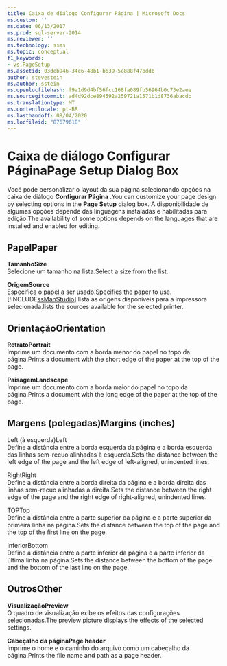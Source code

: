 ```yaml
---
title: Caixa de diálogo Configurar Página | Microsoft Docs
ms.custom: ''
ms.date: 06/13/2017
ms.prod: sql-server-2014
ms.reviewer: ''
ms.technology: ssms
ms.topic: conceptual
f1_keywords:
- vs.PageSetup
ms.assetid: 03deb946-34c6-48b1-b639-5e888f47bddb
author: stevestein
ms.author: sstein
ms.openlocfilehash: f9a1d9d4bf56fcc168fa089fb56964b0c73e2aee
ms.sourcegitcommit: ad4d92dce894592a259721a1571b1d8736abacdb
ms.translationtype: MT
ms.contentlocale: pt-BR
ms.lasthandoff: 08/04/2020
ms.locfileid: "87679618"
---
```

# <a name="page-setup-dialog-box"></a><span data-ttu-id="8d06e-102">Caixa de diálogo Configurar Página</span><span class="sxs-lookup"><span data-stu-id="8d06e-102">Page Setup Dialog Box</span></span>
  <span data-ttu-id="8d06e-103">Você pode personalizar o layout da sua página selecionando opções na caixa de diálogo **Configurar Página** .</span><span class="sxs-lookup"><span data-stu-id="8d06e-103">You can customize your page design by selecting options in the **Page Setup** dialog box.</span></span> <span data-ttu-id="8d06e-104">A disponibilidade de algumas opções depende das linguagens instaladas e habilitadas para edição.</span><span class="sxs-lookup"><span data-stu-id="8d06e-104">The availability of some options depends on the languages that are installed and enabled for editing.</span></span>  
  
## <a name="paper"></a><span data-ttu-id="8d06e-105">Papel</span><span class="sxs-lookup"><span data-stu-id="8d06e-105">Paper</span></span>  
 <span data-ttu-id="8d06e-106">**Tamanho**</span><span class="sxs-lookup"><span data-stu-id="8d06e-106">**Size**</span></span>  
 <span data-ttu-id="8d06e-107">Selecione um tamanho na lista.</span><span class="sxs-lookup"><span data-stu-id="8d06e-107">Select a size from the list.</span></span>  
  
 <span data-ttu-id="8d06e-108">**Origem**</span><span class="sxs-lookup"><span data-stu-id="8d06e-108">**Source**</span></span>  
 <span data-ttu-id="8d06e-109">Especifica o papel a ser usado.</span><span class="sxs-lookup"><span data-stu-id="8d06e-109">Specifies the paper to use.</span></span> [!INCLUDE[ssManStudio](../../includes/ssmanstudio-md.md)] <span data-ttu-id="8d06e-110">lista as origens disponíveis para a impressora selecionada.</span><span class="sxs-lookup"><span data-stu-id="8d06e-110">lists the sources available for the selected printer.</span></span>  
  
## <a name="orientation"></a><span data-ttu-id="8d06e-111">Orientação</span><span class="sxs-lookup"><span data-stu-id="8d06e-111">Orientation</span></span>  
 <span data-ttu-id="8d06e-112">**Retrato**</span><span class="sxs-lookup"><span data-stu-id="8d06e-112">**Portrait**</span></span>  
 <span data-ttu-id="8d06e-113">Imprime um documento com a borda menor do papel no topo da página.</span><span class="sxs-lookup"><span data-stu-id="8d06e-113">Prints a document with the short edge of the paper at the top of the page.</span></span>  
  
 <span data-ttu-id="8d06e-114">**Paisagem**</span><span class="sxs-lookup"><span data-stu-id="8d06e-114">**Landscape**</span></span>  
 <span data-ttu-id="8d06e-115">Imprime um documento com a borda maior do papel no topo da página.</span><span class="sxs-lookup"><span data-stu-id="8d06e-115">Prints a document with the long edge of the paper at the top of the page.</span></span>  
  
## <a name="margins-inches"></a><span data-ttu-id="8d06e-116">Margens (polegadas)</span><span class="sxs-lookup"><span data-stu-id="8d06e-116">Margins (inches)</span></span>  
 <span data-ttu-id="8d06e-117">Left (à esquerda)</span><span class="sxs-lookup"><span data-stu-id="8d06e-117">Left</span></span>  
 <span data-ttu-id="8d06e-118">Define a distância entre a borda esquerda da página e a borda esquerda das linhas sem-recuo alinhadas à esquerda.</span><span class="sxs-lookup"><span data-stu-id="8d06e-118">Sets the distance between the left edge of the page and the left edge of left-aligned, unindented lines.</span></span>  
  
 <span data-ttu-id="8d06e-119">Right</span><span class="sxs-lookup"><span data-stu-id="8d06e-119">Right</span></span>  
 <span data-ttu-id="8d06e-120">Define a distância entre a borda direita da página e a borda direita das linhas sem-recuo alinhadas à direita.</span><span class="sxs-lookup"><span data-stu-id="8d06e-120">Sets the distance between the right edge of the page and the right edge of right-aligned, unindented lines.</span></span>  
  
 <span data-ttu-id="8d06e-121">TOP</span><span class="sxs-lookup"><span data-stu-id="8d06e-121">Top</span></span>  
 <span data-ttu-id="8d06e-122">Define a distância entre a parte superior da página e a parte superior da primeira linha na página.</span><span class="sxs-lookup"><span data-stu-id="8d06e-122">Sets the distance between the top of the page and the top of the first line on the page.</span></span>  
  
 <span data-ttu-id="8d06e-123">Inferior</span><span class="sxs-lookup"><span data-stu-id="8d06e-123">Bottom</span></span>  
 <span data-ttu-id="8d06e-124">Define a distância entre a parte inferior da página e a parte inferior da última linha na página.</span><span class="sxs-lookup"><span data-stu-id="8d06e-124">Sets the distance between the bottom of the page and the bottom of the last line on the page.</span></span>  
  
## <a name="other"></a><span data-ttu-id="8d06e-125">Outros</span><span class="sxs-lookup"><span data-stu-id="8d06e-125">Other</span></span>  
 <span data-ttu-id="8d06e-126">**Visualização**</span><span class="sxs-lookup"><span data-stu-id="8d06e-126">**Preview**</span></span>  
 <span data-ttu-id="8d06e-127">O quadro de visualização exibe os efeitos das configurações selecionadas.</span><span class="sxs-lookup"><span data-stu-id="8d06e-127">The preview picture displays the effects of the selected settings.</span></span>  
  
 <span data-ttu-id="8d06e-128">**Cabeçalho da página**</span><span class="sxs-lookup"><span data-stu-id="8d06e-128">**Page header**</span></span>  
 <span data-ttu-id="8d06e-129">Imprime o nome e o caminho do arquivo como um cabeçalho da página.</span><span class="sxs-lookup"><span data-stu-id="8d06e-129">Prints the file name and path as a page header.</span></span>  
  
  
